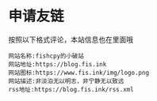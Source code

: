 # 申请友链
按照以下格式评论，本站信息也在里面哦
```
网站名称:fishcpy的小破站
网站地址:https://blog.fis.ink
网站图标:https://www.fis.ink/img/logo.png
网站描述:非淡泊无以明志，非宁静无以致远
rss地址:https://blog.fis.ink/rss.xml

```